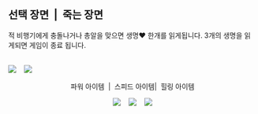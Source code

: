## 선택 장면&nbsp;&nbsp;|&nbsp;&nbsp;죽는 장면
<div>적 비행기에게 충돌나거나 총알을 맞으면 생명❤️ 한개를 읽게됩니다.
     3개의 생명을 읽게되면 게임이 종료 됩니다.
</div>
<br/>
<p>
  <img src="https://github.com/springhana/mygallag/assets/97121074/955e9bb3-b4ea-42af-a05e-09c709b71a70"/>
  &nbsp;&nbsp;
  <img src="https://github.com/springhana/mygallag/assets/97121074/e04878e8-6625-4ccc-a0d5-af20a96fd84d"/>
</p>

<div align=center>파워 아이템&nbsp;&nbsp;|&nbsp;&nbsp;스피드 아이템|&nbsp;&nbsp;힐링 아이템 </div>

<p align=center>
  <img src="https://github.com/springhana/mygallag/assets/97121074/6d26d64b-27bb-4232-b6ec-cb03da61b758"/>
  &nbsp;&nbsp;
  <img src="https://github.com/springhana/mygallag/assets/97121074/00a48af0-bcf2-40e5-9e3c-6be233c14c6b"/>
  &nbsp;&nbsp;
  <img src="https://github.com/springhana/mygallag/assets/97121074/402dc4e9-9002-4a3c-9c79-abf359a94c58"/>
</p>
